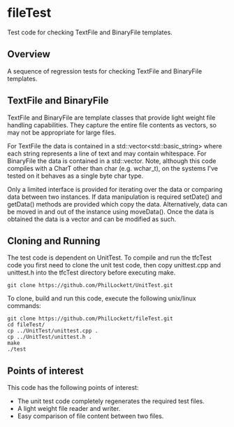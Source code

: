# fileTest
Test code for checking TextFile and BinaryFile templates.

## Overview
A sequence of regression tests for checking TextFile and BinaryFile templates.

## TextFile and BinaryFile
TextFile and BinaryFile are template classes that provide light weight file
handling capabilities. They capture the entire file contents as vectors, so 
may not be appropriate for large files.

For TextFile the data is contained in a std::vector<std::basic_string<CharT>>
where each string represents a line of text and may contain whitespace. For 
BinaryFile the data is contained in a std::vector<CharT>. Note, although this
code compiles with a CharT other than char (e.g. wchar_t), on the systems
I've tested on it behaves as a single byte char type.

Only a limited interface is provided for iterating over the data or comparing
data between two instances. If data manipulation is required setDate() and
getData() methods are provided which copy the data. Alternatively, data can be
moved in and out of the instance using moveData(). Once the data is obtained
the data is a vector and can be modified as such.

## Cloning and Running
The test code is dependent on UnitTest. To compile and run the tfcTest code you
first need to clone the unit test code, then copy unittest.cpp and unittest.h 
into the tfcTest directory before executing make.

    git clone https://github.com/PhilLockett/UnitTest.git

To clone, build and run this code, execute the following unix/linux commands:

    git clone https://github.com/PhilLockett/fileTest.git
    cd fileTest/
    cp ../UnitTest/unittest.cpp .
    cp ../UnitTest/unittest.h .
    make
    ./test

## Points of interest
This code has the following points of interest:

  * The unit test code completely regenerates the required test files.
  * A light weight file reader and writer.
  * Easy comparison of file content between two files.
